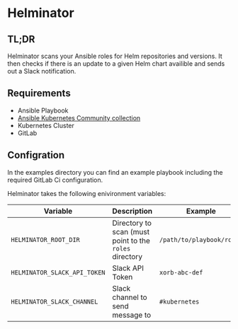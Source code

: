 # Helminator

## TL;DR

Helminator scans your Ansible roles for Helm repositories and versions.
It then checks if there is an update to a given Helm chart availible and sends out a Slack notification.

## Requirements

- Ansible Playbook
- [Ansible Kubernetes Community collection](https://github.com/ansible-collections/community.kubernetes)
- Kubernetes Cluster
- GitLab

## Configration

In the examples directory you can find an example playbook including the required GitLab Ci configuration.

Helminator takes the following enivironment variables:

|Variable|Description|Example|
|--------|-----------|-------|
|`HELMINATOR_ROOT_DIR`|Directory to scan (must point to the `roles` directory|`/path/to/playbook/roles`|
|`HELMINATOR_SLACK_API_TOKEN`|Slack API Token|`xorb-abc-def`|
|`HELMINATOR_SLACK_CHANNEL`|Slack channel to send message to|`#kubernetes`|
